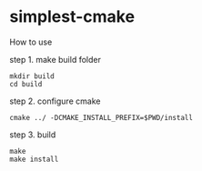 # simplest-cmake
How to use

step 1. make build folder
```
mkdir build
cd build
```

step 2. configure cmake
```
cmake ../ -DCMAKE_INSTALL_PREFIX=$PWD/install
```

step 3. build
```
make
make install
```
